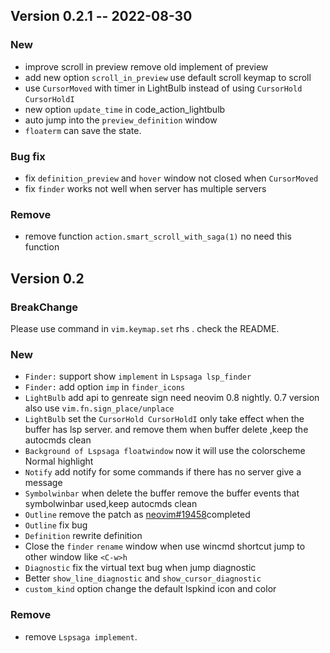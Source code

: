 ## Version 0.2.1 -- 2022-08-30

### New

- improve scroll in preview remove old implement of preview
- add new option  `scroll_in_preview` use default scroll keymap to scroll
- use `CursorMoved` with timer in LightBulb instead of using `CursorHold` `CursorHoldI`
- new option `update_time` in code_action_lightbulb
- auto jump into the `preview_definition` window
- `floaterm` can save the state.

### Bug fix

- fix `definition_preview` and `hover` window not closed when `CursorMoved`
- fix `finder` works not well when server has multiple servers

### Remove

- remove function `action.smart_scroll_with_saga(1)` no need this function

## Version 0.2

### BreakChange

Please use command in `vim.keymap.set` rhs . check the README.

### New

- `Finder:` support show `implement` in `Lspsaga lsp_finder`
- `Finder:` add option `imp` in `finder_icons`
- `LightBulb` add api to genreate sign need neovim 0.8 nightly. 0.7 version also use `vim.fn.sign_place/unplace`
-  `LightBulb` set the `CursorHold CursorHoldI` only take effect when the buffer has lsp server. and remove them when 
    buffer delete ,keep the autocmds clean
- `Background of Lspsaga floatwindow` now it will use the colorscheme Normal highlight
- `Notify` add notify for some commands if there has no server give a message
-  `Symbolwinbar` when delete the buffer remove the buffer events that symbolwinbar used,keep autocmds clean
-  `Outline` remove the patch as [neovim#19458](https://github.com/neovim/neovim/issues/19458#)completed
-  `Outline` fix bug
-  `Definition` rewrite definition
-  Close the `finder` `rename` window when use wincmd shortcut jump to other window like `<C-w>h`
-  `Diagnostic` fix the virtual text bug when jump diagnostic
-   Better `show_line_diagnostic` and `show_cursor_diagnostic`
-  `custom_kind` option change the default lspkind icon and color

### Remove

- remove `Lspsaga implement`.
